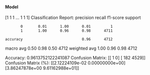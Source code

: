#### Model
[1 1 1 ... 1 1 1]
Classification Report:
              precision    recall  f1-score   support

           0       0.01      1.00      0.01         1
           1       1.00      0.96      0.98      4711

    accuracy                           0.96      4712
   macro avg       0.50      0.98      0.50      4712
weighted avg       1.00      0.96      0.98      4712

Accuracy: 0.9613752122241087
Confusion Matrix:
[[   1    0]
 [ 182 4529]]
Confusion Matrix (%):
[[2.12224109e-02 0.00000000e+00]
 [3.86247878e+00 9.61162988e+01]]

